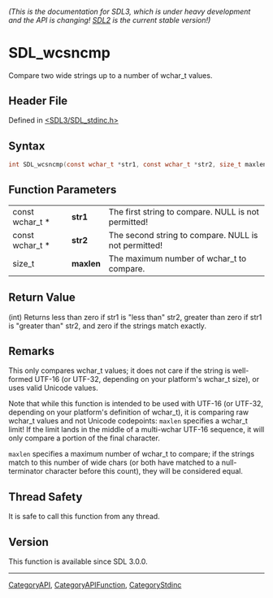 ###### (This is the documentation for SDL3, which is under heavy development and the API is changing! [SDL2](https://wiki.libsdl.org/SDL2/) is the current stable version!)
# SDL_wcsncmp

Compare two wide strings up to a number of wchar_t values.

## Header File

Defined in [<SDL3/SDL_stdinc.h>](https://github.com/libsdl-org/SDL/blob/main/include/SDL3/SDL_stdinc.h)

## Syntax

```c
int SDL_wcsncmp(const wchar_t *str1, const wchar_t *str2, size_t maxlen);
```

## Function Parameters

|                 |            |                                                      |
| --------------- | ---------- | ---------------------------------------------------- |
| const wchar_t * | **str1**   | The first string to compare. NULL is not permitted!  |
| const wchar_t * | **str2**   | The second string to compare. NULL is not permitted! |
| size_t          | **maxlen** | The maximum number of wchar_t to compare.            |

## Return Value

(int) Returns less than zero if str1 is "less than" str2, greater than zero
if str1 is "greater than" str2, and zero if the strings match exactly.

## Remarks

This only compares wchar_t values; it does not care if the string is
well-formed UTF-16 (or UTF-32, depending on your platform's wchar_t size),
or uses valid Unicode values.

Note that while this function is intended to be used with UTF-16 (or
UTF-32, depending on your platform's definition of wchar_t), it is
comparing raw wchar_t values and not Unicode codepoints: `maxlen` specifies
a wchar_t limit! If the limit lands in the middle of a multi-wchar UTF-16
sequence, it will only compare a portion of the final character.

`maxlen` specifies a maximum number of wchar_t to compare; if the strings
match to this number of wide chars (or both have matched to a
null-terminator character before this count), they will be considered
equal.

## Thread Safety

It is safe to call this function from any thread.

## Version

This function is available since SDL 3.0.0.

----
[CategoryAPI](CategoryAPI), [CategoryAPIFunction](CategoryAPIFunction), [CategoryStdinc](CategoryStdinc)


